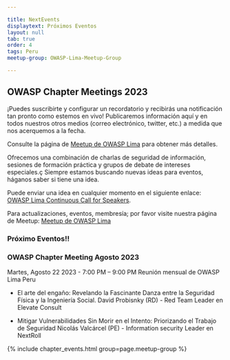 ```yaml
---

title: NextEvents
displaytext: Próximos Eventos
layout: null
tab: true
order: 4
tags: Peru
meetup-group: OWASP-Lima-Meetup-Group

---
```


## OWASP Chapter Meetings 2023

¡Puedes suscribirte y configurar un recordatorio y recibirás una notificación tan pronto como estemos en vivo!
Publicaremos información aquí y en todos nuestros otros medios (correo electrónico, twitter, etc.) a medida que nos acerquemos a la fecha.

Consulte la página de [Meetup de OWASP Lima](https://www.meetup.com/es-ES/OWASP-Lima-Meetup-Group) para obtener más detalles.

Ofrecemos una combinación de charlas de seguridad de información, sesiones de formación práctica y grupos de debate de intereses especiales.ç
Siempre estamos buscando nuevas ideas para eventos, háganos saber si tiene una idea.

Puede enviar una idea en cualquier momento en el siguiente enlace: [OWASP Lima Continuous Call for Speakers](https://forms.gle/2447HpsDH1NqwBwx5).

Para actualizaciones, eventos, membresía; por favor visite nuestra página de Meetup: [Meetup de OWASP Lima](https://www.meetup.com/es-ES/OWASP-Lima-Meetup-Group)


### Próximo Eventos!!
  
### OWASP Chapter Meeting Agosto 2023
Martes, Agosto 22 2023 - 7:00 PM – 9:00 PM
Reunión mensual de OWASP Lima Peru

* El arte del engaño: Revelando la Fascinante Danza entre la Seguridad Física y la Ingeniería Social.
  David Probisnky (RD) - Red Team Leader en Elevate Consult

* Mitigar Vulnerabilidades Sin Morir en el Intento: Priorizando el Trabajo de Seguridad
  Nicolás Valcárcel (PE) - Information security Leader en NextRoll
  
  
{% include chapter_events.html group=page.meetup-group %}

